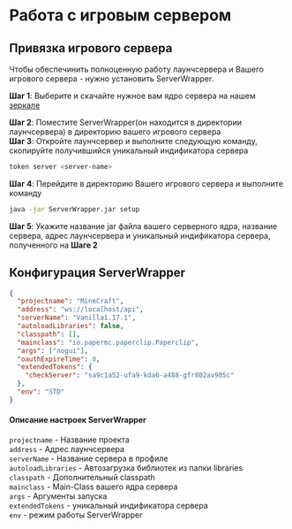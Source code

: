 # Работа с игровым сервером

## Привязка игрового сервера

Чтобы обеспечинить полноценную работу лаунчсервера и Вашего игрового сервера - нужно установить ServerWrapper.

**Шаг 1**: Выберите и скачайте нужное вам ядро сервера на нашем [зеркале]('https://mirror.gravit-laucnher.ru')

**Шаг 2**: Поместите ServerWrapper(он находится в директории лаунчсервера) в директорию вашего игрового сервера  
**Шаг 3**: Откройте лаунчсервер и выполните следующую команду, скопируйте получившийся уникальный индификатора сервера

```bash
token server <server-name>
```

**Шаг 4**: Перейдите в директорию Вашего игрового сервера и выполните команду

 ```bash
java -jar ServerWrapper.jar setup
```

**Шаг 5**: Укажите название jar файла вашего серверного ядра, название сервера, адрес лаунчсервера и уникальный индификатора сервера, полученного на **Шаге 2**

## Конфигурация ServerWrapper

```json
{
  "projectname": "MineCraft",
  "address": "ws://localhost/api",
  "serverName": "Vanilla1.17.1",
  "autoloadLibraries": false,
  "classpath": [],
  "mainclass": "io.papermc.paperclip.Paperclip",
  "args": ["nogui"],
  "oauthExpireTime": 0,
  "extendedTokens": {
    "checkServer": "sa9c1a52-ufa9-kda6-a488-gfr802av905c"
  },
  "env": "STD"
}
```

#### Описание настроек ServerWrapper

`projectname` - Название проекта  
`address` - Адрес лаунчсервера  
`serverName` - Название сервера в профиле  
`autoloadLibraries` - Автозагрузка библиотек из папки libraries  
`classpath` - Дополнительный classpath  
`mainclass` - Main-Class вашего ядра сервера  
`args` - Аргументы запуска  
`extendedTokens` - уникальный индификатора сервера  
`env` - режим работы ServerWrapper  
